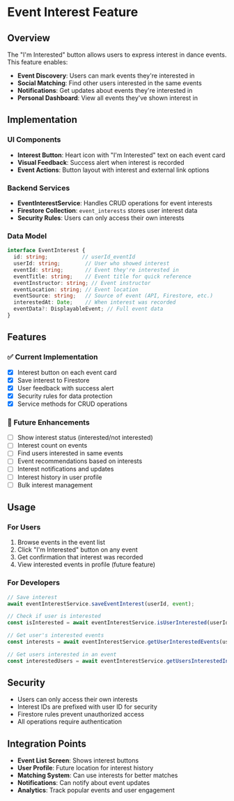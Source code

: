 # Event Interest Feature

## Overview
The "I'm Interested" button allows users to express interest in dance events. This feature enables:

- **Event Discovery**: Users can mark events they're interested in
- **Social Matching**: Find other users interested in the same events
- **Notifications**: Get updates about events they're interested in
- **Personal Dashboard**: View all events they've shown interest in

## Implementation

### UI Components
- **Interest Button**: Heart icon with "I'm Interested" text on each event card
- **Visual Feedback**: Success alert when interest is recorded
- **Event Actions**: Button layout with interest and external link options

### Backend Services
- **EventInterestService**: Handles CRUD operations for event interests
- **Firestore Collection**: `event_interests` stores user interest data
- **Security Rules**: Users can only access their own interests

### Data Model
```typescript
interface EventInterest {
  id: string;           // userId_eventId
  userId: string;        // User who showed interest
  eventId: string;       // Event they're interested in
  eventTitle: string;    // Event title for quick reference
  eventInstructor: string; // Event instructor
  eventLocation: string; // Event location
  eventSource: string;   // Source of event (API, Firestore, etc.)
  interestedAt: Date;    // When interest was recorded
  eventData?: DisplayableEvent; // Full event data
}
```

## Features

### ✅ Current Implementation
- [x] Interest button on each event card
- [x] Save interest to Firestore
- [x] User feedback with success alert
- [x] Security rules for data protection
- [x] Service methods for CRUD operations

### 🔄 Future Enhancements
- [ ] Show interest status (interested/not interested)
- [ ] Interest count on events
- [ ] Find users interested in same events
- [ ] Event recommendations based on interests
- [ ] Interest notifications and updates
- [ ] Interest history in user profile
- [ ] Bulk interest management

## Usage

### For Users
1. Browse events in the event list
2. Click "I'm Interested" button on any event
3. Get confirmation that interest was recorded
4. View interested events in profile (future feature)

### For Developers
```typescript
// Save interest
await eventInterestService.saveEventInterest(userId, event);

// Check if user is interested
const isInterested = await eventInterestService.isUserInterested(userId, eventId);

// Get user's interested events
const interests = await eventInterestService.getUserInterestedEvents(userId);

// Get users interested in an event
const interestedUsers = await eventInterestService.getUsersInterestedInEvent(eventId);
```

## Security
- Users can only access their own interests
- Interest IDs are prefixed with user ID for security
- Firestore rules prevent unauthorized access
- All operations require authentication

## Integration Points
- **Event List Screen**: Shows interest buttons
- **User Profile**: Future location for interest history
- **Matching System**: Can use interests for better matches
- **Notifications**: Can notify about event updates
- **Analytics**: Track popular events and user engagement


